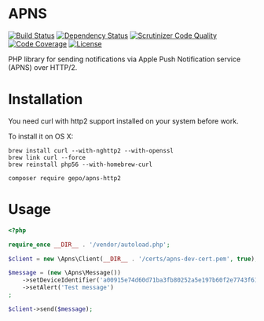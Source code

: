 # APNS

[![Build Status](https://travis-ci.org/gepo/apns-http2.svg?branch=master)](https://travis-ci.org/gepo/apns-http2)
[![Dependency Status](https://www.versioneye.com/user/projects/57891926c3d40f003caa3071/badge.svg)](https://www.versioneye.com/user/projects/57891926c3d40f003caa3071)
[![Scrutinizer Code Quality](https://scrutinizer-ci.com/g/gepo/apns-http2/badges/quality-score.png?b=master)](https://scrutinizer-ci.com/g/gepo/apns-http2/?branch=master)
[![Code Coverage](https://scrutinizer-ci.com/g/gepo/apns-http2/badges/coverage.png?b=master)](https://scrutinizer-ci.com/g/gepo/apns-http2/?branch=master)
[![License](https://img.shields.io/badge/license-MIT-blue.svg)](https://github.com/gepo/apns-http2/blob/master/LICENSE)

PHP library for sending notifications via Apple Push Notification service (APNS) over HTTP/2.

# Installation

You need curl with http2 support installed on your system before work.

To install it on OS X:
```
brew install curl --with-nghttp2 --with-openssl
brew link curl --force
brew reinstall php56 --with-homebrew-curl
```

 
```
composer require gepo/apns-http2
```

# Usage

```php
<?php

require_once __DIR__ . '/vendor/autoload.php';

$client = new \Apns\Client(__DIR__ . '/certs/apns-dev-cert.pem', true);

$message = (new \Apns\Message())
    ->setDeviceIdentifier('a00915e74d60d71ba3fb80252a5e197b60f2e7743f61b4411c713e9aabd2854f')
    ->setAlert('Test message')
;

$client->send($message);
```
